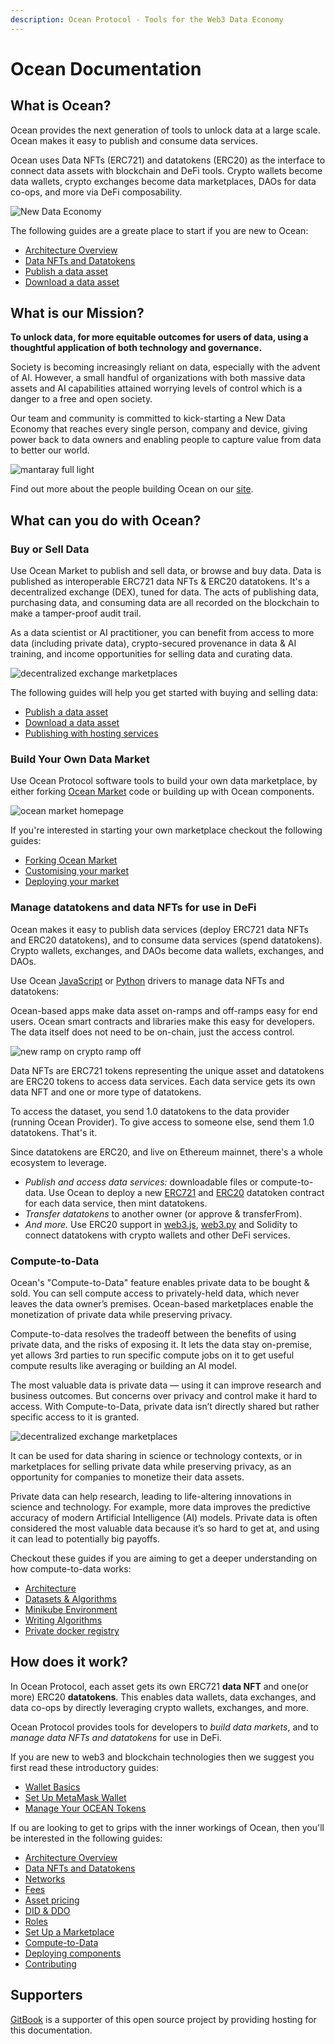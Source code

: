 ```yaml
---
description: Ocean Protocol - Tools for the Web3 Data Economy
---
```


# Ocean Documentation

## What is Ocean?

Ocean provides the next generation of tools to unlock data at a large scale. Ocean makes it easy to publish and consume data services. 

Ocean uses Data NFTs (ERC721) and datatokens (ERC20) as the interface to connect data assets with blockchain and DeFi tools. Crypto wallets become data wallets, crypto exchanges become data marketplaces, DAOs for data co-ops, and more via DeFi composability.

![New Data Economy](./.gitbook/assets/feature-datascience@2x.webp)

The following guides are a greate place to start if you are new to Ocean:

* [Architecture Overview](core-concepts/architecture.md)
* [Data NFTs and Datatokens](core-concepts/datanft-and-datatoken.md)
* [Publish a data asset](using-ocean-market/marketplace-publish-data-asset.md)
* [Download a data asset](using-ocean-market/marketplace-download-data-asset.md)

## What is our Mission?

**To unlock data, for more equitable outcomes for users of data, using a thoughtful application of both technology and governance.**

Society is becoming increasingly reliant on data, especially with the advent of AI. However, a small handful of organizations with both massive data assets and AI capabilities attained worrying levels of control which is a danger to a free and open society.

Our team and community is committed to kick-starting a New Data Economy that reaches every single person, company and device, giving power back to data owners and enabling people to capture value from data to better our world.

![mantaray full light](./.gitbook/assets/mantaray-full-light.svg)

Find out more about the people building Ocean on our [site](https://oceanprotocol.com/about).

## What can you do with Ocean?

### Buy or Sell Data

Use Ocean Market to publish and sell data, or browse and buy data. Data is published as interoperable ERC721 data NFTs & ERC20 datatokens. It's a decentralized exchange (DEX), tuned for data. The acts of publishing data, purchasing data, and consuming data are all recorded on the blockchain to make a tamper-proof audit trail.

As a data scientist or AI practitioner, you can benefit from access to more data (including private data), crypto-secured provenance in data & AI training, and income opportunities for selling data and curating data.

![decentralized exchange marketplaces](./.gitbook/assets/feature-marketplaces@2x.webp)

The following guides will help you get started with buying and selling data:

* [Publish a data asset](using-ocean-market/marketplace-publish-data-asset.md)
* [Download a data asset](using-ocean-market/marketplace-download-data-asset.md)
* [Publishing with hosting services](building-with-ocean/asset-hosting.md)

### Build Your Own Data Market

Use Ocean Protocol software tools to build your own data marketplace, by either forking [Ocean Market](https://v4.market.oceanprotocol.com/) code or building up with Ocean components.

![ocean market homepage](./.gitbook/assets/ocean-market-homepage.png)

If you're interested in starting your own marketplace checkout the following guides:

<!-- TODO: Internal links won't work until marketplace launchpad content PR is merged -->

* [Forking Ocean Market](building-with-ocean/build-a-marketplace/forking-ocean-market.md)
* [Customising your market](building-with-ocean/build-a-marketplace/customising-your-market.md)
* [Deploying your market](building-with-ocean/build-a-marketplace/deploying-market.md)

### Manage datatokens and data NFTs for use in DeFi

Ocean makes it easy to publish data services (deploy ERC721 data NFTs and ERC20 datatokens), and to consume data services (spend datatokens). Crypto wallets, exchanges, and DAOs become data wallets, exchanges, and DAOs.

Use Ocean [JavaScript](https://github.com/oceanprotocol/ocean.js) or [Python](https://github.com/oceanprotocol/ocean.py) drivers to manage data NFTs and datatokens:

Ocean-based apps make data asset on-ramps and off-ramps easy for end users. Ocean smart contracts and libraries make this easy for developers. The data itself does not need to be on-chain, just the access control.

![new ramp on crypto ramp off](./.gitbook/assets/new-ramp-on-crypto-ramp-off.webp)

Data NFTs are ERC721 tokens representing the unique asset and datatokens are ERC20 tokens to access data services. Each data service gets its own data NFT and one or more type of datatokens.

To access the dataset, you send 1.0 datatokens to the data provider (running Ocean Provider). To give access to someone else, send them 1.0 datatokens. That's it.

Since datatokens are ERC20, and live on Ethereum mainnet, there's a whole ecosystem to leverage.

* _Publish and access data services:_ downloadable files or compute-to-data. Use Ocean to deploy a new [ERC721](https://github.com/ethereum/EIPs/blob/master/EIPS/eip-721.md) and [ERC20](https://github.com/ethereum/EIPs/blob/7f4f0377730f5fc266824084188cc17cf246932e/EIPS/eip-20.md) datatoken contract for each data service, then mint datatokens.
* _Transfer datatokens_ to another owner (or approve & transferFrom).
* _And more._ Use ERC20 support in [web3.js](https://web3js.readthedocs.io/), [web3.py](https://web3py.readthedocs.io/en/stable/examples.html#working-with-an-erc20-token-contract) and Solidity to connect datatokens with crypto wallets and other DeFi services.


### Compute-to-Data

Ocean's "Compute-to-Data" feature enables private data to be bought & sold. You can sell compute access to privately-held data, which never leaves the data owner’s premises. Ocean-based marketplaces enable the monetization of private data while preserving privacy.

Compute-to-data resolves the tradeoff between the benefits of using private data, and the risks of exposing it. It lets the data stay on-premise, yet allows 3rd parties to run specific compute jobs on it to get useful compute results like averaging or building an AI model.

The most valuable data is private data — using it can improve research and business outcomes. But concerns over privacy and control make it hard to access. With Compute-to-Data, private data isn’t directly shared but rather specific access to it is granted.

![decentralized exchange marketplaces](./.gitbook/assets/feature-compute@2x.webp)

It can be used for data sharing in science or technology contexts, or in marketplaces for selling private data while preserving privacy, as an opportunity for companies to monetize their data assets.

Private data can help research, leading to life-altering innovations in science and technology. For example, more data improves the predictive accuracy of modern Artificial Intelligence (AI) models. Private data is often considered the most valuable data because it’s so hard to get at, and using it can lead to potentially big payoffs.

Checkout these guides if you are aiming to get a deeper understanding on how compute-to-data works:

* [Architecture](building-with-ocean/compute-to-data/compute-to-data-architecture.md)
* [Datasets & Algorithms](building-with-ocean/compute-to-data/compute-to-data-datasets-algorithms.md)
* [Minikube Environment](building-with-ocean/compute-to-data/compute-to-data-minikube.md)
* [Writing Algorithms](building-with-ocean/compute-to-data/compute-to-data-algorithms.md)
* [Private docker registry](building-with-ocean/compute-to-data/compute-to-data-docker-registry.md)
## How does it work?

In Ocean Protocol, each asset gets its own ERC721 **data NFT** and one(or more) ERC20 **datatokens**. This enables data wallets, data exchanges, and data co-ops by directly leveraging crypto wallets, exchanges, and more.

Ocean Protocol provides tools for developers to _build data markets_, and to _manage data NFTs and datatokens_ for use in DeFi.

If you are new to web3 and blockchain technologies then we suggest you first read these introductory guides:

* [Wallet Basics](building-with-ocean/wallets.md)
* [Set Up MetaMask Wallet](orientation/metamask-setup.md)
* [Manage Your OCEAN Tokens](building-with-ocean/wallets-and-ocean-tokens.md)

If ou are looking to get to grips with the inner workings of Ocean, then you'll be interested in the following guides:

* [Architecture Overview](./core-concepts/architecture.md)
* [Data NFTs and Datatokens](./core-concepts/datanft-and-datatoken.md)
* [Networks](./core-concepts/networks.md)
* [Fees](./core-concepts/fees.md)
* [Asset pricing](./core-concepts/asset-pricing.md)
* [DID & DDO](./core-concepts/did-ddo.md)
* [Roles](./core-concepts/roles.md)
* [Set Up a Marketplace](./building-with-ocean/marketplace.md)
* [Compute-to-Data](./building-with-ocean/compute-to-data/README.md)
* [Deploying components](building-with-ocean/deploying-components/README.md)
* [Contributing](core-concepts/contributing.md)

## Supporters

[GitBook](https://www.gitbook.com/) is a supporter of this open source project by providing hosting for this documentation.
